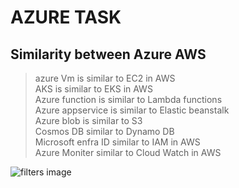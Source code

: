 # AZURE TASK
## Similarity between Azure AWS
>azure Vm is similar to EC2 in AWS  
>AKS is similar to EKS in AWS  
> Azure function is similar to Lambda functions  
> Azure appservice is similar to Elastic beanstalk  
> Azure blob is similar to S3  
> Cosmos DB similar to Dynamo DB  
> Microsoft enfra ID similar to IAM in AWS  
> Azure Moniter similar to Cloud Watch in AWS  

![filters image]()

